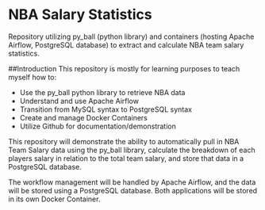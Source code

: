 # NBA Salary Statistics
Repository utilizing py_ball (python library) and containers (hosting Apache Airflow, PostgreSQL database) to extract and calculate NBA team salary statistics.

##Introduction
This repository is mostly for learning purposes to teach myself how to:
- Use the py_ball python library to retrieve NBA data
- Understand and use Apache Airflow
- Transition from MySQL syntax to PostgreSQL syntax
- Create and manage Docker Containers 
- Utilize Github for documentation/demonstration

This repository will demonstrate the ability to automatically pull in NBA Team Salary data using the py_ball library, calculate the breakdown of each players salary in relation to the total team salary, and store that data in a PostgreSQL database.

The workflow management will be handled by Apache Airflow, and the data will be stored using a PostgreSQL database. Both applications will be stored in its own Docker Container.

